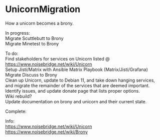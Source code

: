# UnicornMigration
How a unicorn becomes a brony.  

In progress:  
Migrate Scuttlebutt to Brony  
Migrate Minetest to Brony  

To do:  
Find stakeholders for services on Unicorn listed @ https://www.noisebridge.net/wiki/Unicorn  
Setup Jisti/Matrix with Ansible Matrix Playbook (Matrix/Jisti/Grafana)  
Migrate Discuss to Brony  
Clean up Unicorn, update to Debian 11, and take down hanging services, and migrate the remainder of the services that are deemed important.  
Identify issues, and update donate page that lists proper options.  
Wiki rebuild?  
Update documentation on brony and unicorn and their current state.  
  
Complete:  





Info:  
https://www.noisebridge.net/wiki/Unicorn  
https://www.noisebridge.net/wiki/Brony  

